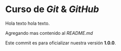 # Curso de _Git_ & _GitHub_

Hola texto hola texto.

Agregando mas contenido al _README.md_

Este commit es para oficializar nuestra versión **1.0.0**.